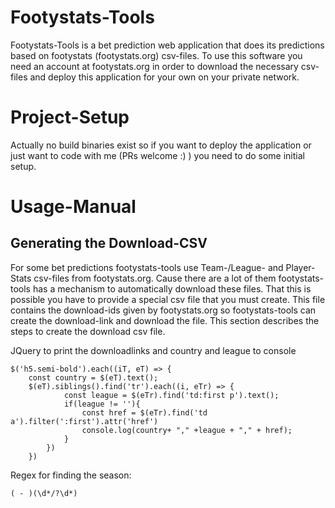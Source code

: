 # Footystats-Tools
Footystats-Tools is a bet prediction web application that does its predictions based on footystats (footystats.org) csv-files. To use this software you need an account at footystats.org in order to download the necessary csv-files and deploy this application for your own on your private network.

# Project-Setup
Actually no build binaries exist so if you want to deploy the application or just want to code with me (PRs welcome :) ) you need to do some initial setup. 

# Usage-Manual
## Generating the Download-CSV
For some bet predictions footystats-tools use Team-/League- and Player-Stats csv-files from footystats.org. Cause there are a lot of them footystats-tools has a mechanism to automatically download these files. That this is possible you have to provide a special csv file that you must create. This file contains the download-ids given by footystats.org so footystats-tools can create the download-link and download the file. This section describes the steps to create the download csv file.

JQuery to print the downloadlinks and country and league to console

```
$('h5.semi-bold').each((iT, eT) => {
	const country = $(eT).text();
	$(eT).siblings().find('tr').each((i, eTr) => {
			const league = $(eTr).find('td:first p').text();
			if(league != ''){
				const href = $(eTr).find('td a').filter(':first').attr('href')
				console.log(country+ "," +league + "," + href);
			}
		})
	})
```

Regex for finding the season:
```
( - )(\d*/?\d*)
```
